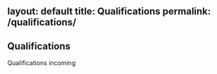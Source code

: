 layout: default
title: Qualifications
permalink: /qualifications/
---

## Qualifications

Qualifications incoming 